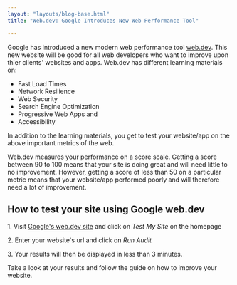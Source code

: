 ```yaml
---
layout: "layouts/blog-base.html"
title: "Web.dev: Google Introduces New Web Performance Tool"

---
```


<p>Google has introduced a new modern web performance tool
      <a href="https://web.dev">web.dev</a>. This new website will be
      good for all web developers who want to improve upon thier
      clients' websites and apps. Web.dev has different learning materials on:</p>
      <ul>
       <li>Fast Load Times</li>
       <li>Network Resilience</li>
       <li>Web Security</li>
       <li>Search Engine Optimization</li>
       <li>Progressive Web Apps and </li>
       <li>Accessibility</li>
      </ul>
      <p>In addition to the learning materials, you get to
       test your website/app on the above important metrics of the web.</p>
      <p>Web.dev measures your performance on a score scale. Getting
        a score between 90 to 100 means that your site is doing great and will
        need little to no improvement. However, getting a score of less than 50 on
        a particular metric means that your website/app performed
        poorly and will therefore need a lot of improvement.</p>

  <h2>How to test your site using Google web.dev</h2>
      <p>1. Visit <a href="https://web.dev"> Google's web.dev site</a> and click on  <em>Test My Site</em> on the homepage</p>
      <p>2. Enter your website's url and click on <em>Run Audit</em></p>
      <p>3. Your results will then be displayed in less than 3 minutes.</p>
<p>Take a look at your results and follow the guide on how to improve your website.</p>


